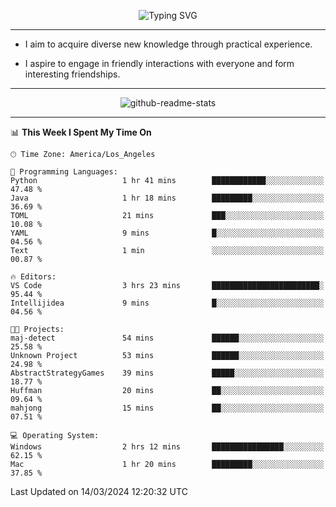 <p align="center">
  <img src="https://readme-typing-svg.demolab.com?font=Fira+Code&weight=500&size=32&duration=2500&pause=1600&center=true&vCenter=true&random=false&width=1024&height=64&lines=Hi+there+%F0%9F%91%8B;I'm+delighted+you+could+make+it+here+%F0%9F%8E%89;I'm+Harry%2C+a+college+student+still+finding+my+way" alt="Typing SVG" />
</p>


---


- I aim to acquire diverse new knowledge through practical experience.

- I aspire to engage in friendly interactions with everyone and form interesting friendships.


---


<p align="center">
  <img src="https://github-readme-stats.vercel.app/api?username=Harry-Jing&show_icons=true" alt="github-readme-stats"/>
</p>


---

<!--START_SECTION:waka-->
📊 **This Week I Spent My Time On** 

```text
🕑︎ Time Zone: America/Los_Angeles

💬 Programming Languages: 
Python                   1 hr 41 mins        ████████████░░░░░░░░░░░░░   47.48 % 
Java                     1 hr 18 mins        █████████░░░░░░░░░░░░░░░░   36.69 % 
TOML                     21 mins             ███░░░░░░░░░░░░░░░░░░░░░░   10.08 % 
YAML                     9 mins              █░░░░░░░░░░░░░░░░░░░░░░░░   04.56 % 
Text                     1 min               ░░░░░░░░░░░░░░░░░░░░░░░░░   00.87 % 

🔥 Editors: 
VS Code                  3 hrs 23 mins       ████████████████████████░   95.44 % 
Intellijidea             9 mins              █░░░░░░░░░░░░░░░░░░░░░░░░   04.56 % 

🐱‍💻 Projects: 
maj-detect               54 mins             ██████░░░░░░░░░░░░░░░░░░░   25.58 % 
Unknown Project          53 mins             ██████░░░░░░░░░░░░░░░░░░░   24.98 % 
AbstractStrategyGames    39 mins             █████░░░░░░░░░░░░░░░░░░░░   18.77 % 
Huffman                  20 mins             ██░░░░░░░░░░░░░░░░░░░░░░░   09.64 % 
mahjong                  15 mins             ██░░░░░░░░░░░░░░░░░░░░░░░   07.51 % 

💻 Operating System: 
Windows                  2 hrs 12 mins       ████████████████░░░░░░░░░   62.15 % 
Mac                      1 hr 20 mins        █████████░░░░░░░░░░░░░░░░   37.85 % 
```


 Last Updated on 14/03/2024 12:20:32 UTC
<!--END_SECTION:waka-->
